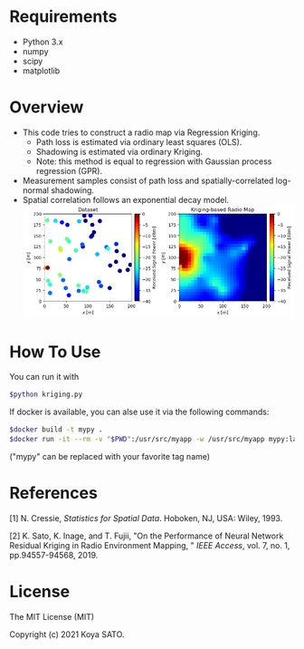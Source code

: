 # Requirements
- Python 3.x
- numpy
- scipy
- matplotlib

# Overview
* This code tries to construct a radio map via Regression Kriging.
  * Path loss is estimated via ordinary least squares (OLS).
  * Shadowing is estimated via ordinary Kriging.
  * Note: this method is equal to regression with Gaussian process regression (GPR).
* Measurement samples consist of path loss and spatially-correlated log-normal shadowing.
* Spatial correlation follows an exponential decay model.
![](example.png)

# How To Use
You can run it with
```bash
$python kriging.py
```
If docker is available, you can alse use it via the following commands:
```bash
$docker build -t mypy .
$docker run -it --rm -v "$PWD":/usr/src/myapp -w /usr/src/myapp mypy:latest python3 kriging.py
```
("mypy" can be replaced with your favorite tag name)

# References

[1] N. Cressie, *Statistics for Spatial Data*. Hoboken, NJ, USA: Wiley, 1993.

[2] K. Sato, K. Inage, and T. Fujii, "On the Performance of Neural Network Residual Kriging in Radio Environment Mapping, " *IEEE Access*, vol. 7, no. 1, pp.94557-94568, 2019.



# License

The MIT License (MIT)

Copyright (c) 2021 Koya SATO.
